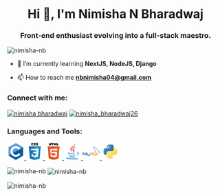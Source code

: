 <h1 align="center">Hi 👋, I'm Nimisha N Bharadwaj</h1>
<h3 align="center">Front-end enthusiast evolving into a full-stack maestro.</h3>

<p align="left"> <img src="https://komarev.com/ghpvc/?username=nimisha-nb&label=Profile%20views&color=0e75b6&style=flat" alt="nimisha-nb" /> </p>

- 🌱 I’m currently learning **NextJS, NodeJS, Django**

- 📫 How to reach me **nbnimisha04@gmail.com**

<h3 align="left">Connect with me:</h3>
<p align="left">
<a href="https://www.linkedin.com/in/nimisha-bharadwaj-448420298/" target="blank"><img align="center" src="https://raw.githubusercontent.com/rahuldkjain/github-profile-readme-generator/master/src/images/icons/Social/linked-in-alt.svg" alt="nimisha bharadwaj" height="30" width="40" /></a>
<a href="https://instagram.com/nimisha_bharadwaj26" target="blank"><img align="center" src="https://raw.githubusercontent.com/rahuldkjain/github-profile-readme-generator/master/src/images/icons/Social/instagram.svg" alt="nimisha_bharadwaj26" height="30" width="40" /></a>
</p>

<h3 align="left">Languages and Tools:</h3>
<p align="left"> <a href="https://www.cprogramming.com/" target="_blank" rel="noreferrer"> <img src="https://raw.githubusercontent.com/devicons/devicon/master/icons/c/c-original.svg" alt="c" width="40" height="40"/> </a> <a href="https://www.w3schools.com/css/" target="_blank" rel="noreferrer"> <img src="https://raw.githubusercontent.com/devicons/devicon/master/icons/css3/css3-original-wordmark.svg" alt="css3" width="40" height="40"/> </a> <a href="https://www.w3.org/html/" target="_blank" rel="noreferrer"> <img src="https://raw.githubusercontent.com/devicons/devicon/master/icons/html5/html5-original-wordmark.svg" alt="html5" width="40" height="40"/> </a> <a href="https://www.java.com" target="_blank" rel="noreferrer"> <img src="https://raw.githubusercontent.com/devicons/devicon/master/icons/java/java-original.svg" alt="java" width="40" height="40"/> </a> <a href="https://www.mysql.com/" target="_blank" rel="noreferrer"> <img src="https://raw.githubusercontent.com/devicons/devicon/master/icons/mysql/mysql-original-wordmark.svg" alt="mysql" width="40" height="40"/> </a> <a href="https://www.python.org" target="_blank" rel="noreferrer"> <img src="https://raw.githubusercontent.com/devicons/devicon/master/icons/python/python-original.svg" alt="python" width="40" height="40"/> </a> </p>

<p><img align="left" src="https://github-readme-stats.vercel.app/api/top-langs?username=nimisha-nb&show_icons=true&locale=en&layout=compact" alt="nimisha-nb" /></p>

<p>&nbsp;<img align="center" src="https://github-readme-stats.vercel.app/api?username=nimisha-nb&show_icons=true&locale=en" alt="nimisha-nb" /></p>

<p><img align="center" src="https://github-readme-streak-stats.herokuapp.com/?user=nimisha-nb&" alt="nimisha-nb" /></p>
